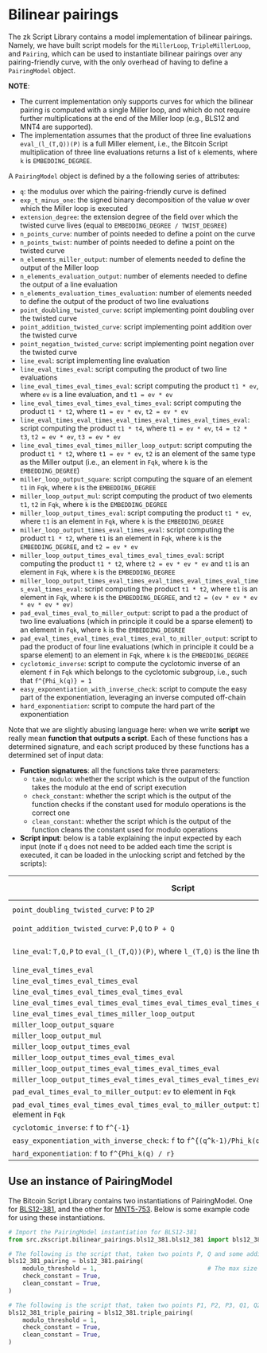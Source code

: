 # Bilinear pairings

The zk Script Library contains a model implementation of bilinear pairings. Namely, we have built script models for the `MillerLoop`, `TripleMillerLoop`, and `Pairing`, which can be used to instantiate bilinear pairings over any pairing-friendly curve, with the only overhead of having to define a `PairingModel` object.

**NOTE**: 
- The current implementation only supports curves for which the bilinear pairing is computed with a single Miller loop, and which do not require further multiplications at the end of the Miller loop (e.g., BLS12 and MNT4 are supported).
- The implementation assumes that the product of three line evaluations `eval_(l_(T,Q))(P)` is a full Miller element, i.e., the Bitcoin Script multiplication of three line evaluations returns a list of `k` elements, where `k` is `EMBEDDING_DEGREE`.

A `PairingModel` object is defined by a the following series of attributes:
- `q`: the modulus over which the pairing-friendly curve is defined
- `exp_t_minus_one`: the signed binary decomposition of the value $w$ over which the Miller loop is executed
- `extension_degree`: the extension degree of the field over which the twisted curve lives (equal to `EMBEDDING_DEGREE / TWIST_DEGREE`)
- `n_points_curve`: number of points needed to define a point on the curve
- `n_points_twist`: number of points needed to define a point on the twisted curve
- `n_elements_miller_output`: number of elements needed to define the output of the Miller loop
- `n_elements_evaluation_output`: number of elements needed to define the output of a line evaluation
- `n_elements_evaluation_times_evaluation`: number of elements needed to define the output of the product of two line evaluations
- `point_doubling_twisted_curve`: script implementing point doubling over the twisted curve
- `point_addition_twisted_curve`: script implementing point addition over the twisted curve
- `point_negation_twisted_curve`: script implementing point negation over the twisted curve
- `line_eval`: script implementing line evaluation
- `line_eval_times_eval`: script computing the product of two line evaluations
- `line_eval_times_eval_times_eval`: script computing the product `t1 * ev`, where `ev` is a line evaluation, and `t1 = ev * ev`
- `line_eval_times_eval_times_eval_times_eval`: script computing the product `t1 * t2`, where `t1 = ev * ev`, `t2 = ev * ev`
- `line_eval_times_eval_times_eval_times_eval_times_eval_times_eval`: script computing the product `t1 * t4`, where `t1 = ev * ev`, `t4 = t2 * t3`, `t2 = ev * ev`, `t3 = ev * ev`
- `line_eval_times_eval_times_miller_loop_output`: script computing the product `t1 * t2`, where `t1 = ev * ev`, `t2` is an element of the same type as the Miller output (i.e., an element in `Fqk`, where `k` is the `EMBEDDING_DEGREE`)
- `miller_loop_output_square`: script computing the square of an element `t1` in `Fqk`, where `k` is the `EMBEDDING_DEGREE`
- `miller_loop_output_mul`: script computing the product of two elements `t1`, `t2` in `Fqk`, where `k` is the `EMBEDDING_DEGREE`
- `miller_loop_output_times_eval`: script computing the product `t1 * ev`, where `t1` is an element in `Fqk`, where `k` is the `EMBEDDING_DEGREE`
- `miller_loop_output_times_eval_times_eval`: script computing the product `t1 * t2`, where `t1` is an element in `Fqk`, where `k` is the `EMBEDDING_DEGREE`, and `t2 = ev * ev`
- `miller_loop_output_times_eval_times_eval_times_eval`: script computing the product `t1 * t2`, where `t2 = ev * ev * ev` and `t1` is an element in `Fqk`, where `k` is the `EMBEDDING_DEGREE`
- `miller_loop_output_times_eval_times_eval_times_eval_times_eval_times_eval_times_eval`: script computing the product `t1 * t2`, where `t1` is an element in `Fqk`, where `k` is the `EMBEDDING_DEGREE`, and `t2 = (ev * ev * ev * ev * ev * ev)`
- `pad_eval_times_eval_to_miller_output`: script to pad a the product of two line evaluations (which in principle it could be a sparse element) to an element in `Fqk`, where `k` is the `EMBEDDING_DEGREE`
- `pad_eval_times_eval_times_eval_times_eval_to_miller_output`: script to pad the product of four line evaluations (which in principle it could be a sparse element) to an element in `Fqk`, where `k` is the `EMBEDDING_DEGREE`
- `cyclotomic_inverse`: script to compute the cyclotomic inverse of an element `f` in `Fqk` which belongs to the cyclotomic subgroup, i.e., such that `f^{Phi_k(q)} = 1`
- `easy_exponentiation_with_inverse_check`: script to compute the easy part of the exponentiation, leveraging an inverse computed off-chain
- `hard_exponentiation`: script to compute the hard part of the exponentiation

Note that we are slightly abusing language here: when we write __script__ we really mean __function that outputs a script__. Each of these functions has a determined signature, and each script produced by these functions has a determined set of input data:
- **Function signatures**: all the functions take three parameters:
    - `take_modulo`: whether the script which is the output of the function takes the modulo at the end of script execution
    - `check_constant`: whether the script which is the output of the function checks if the constant used for modulo operations is the correct one
    - `clean_constant`: whether the script which is the output of the function cleans the constant used for modulo operations
- **Script input**: below is a table explaining the input expected by each input (note if `q` does not need to be added each time the script is executed, it can be loaded in the unlocking script and fetched by the scripts):

| Script | Expected input|
| ------ | ------------- |
|`point_doubling_twisted_curve`: `P` to `2P`| `q .. gradient .. P ..`|
|`point_addition_twisted_curve`: `P,Q` to `P + Q`| `q .. gradient .. P .. Q ..`|
|`line_eval`: `T,Q,P` to `eval_(l_(T,Q))(P)`, where `l_(T,Q)` is the line through `T,Q`| `q .. gradient_(T,Q) .. P .. Q ..`|
|`line_eval_times_eval`| `q .. ev ev`|
|`line_eval_times_eval_times_eval`| `q .. t1 ev`|
|`line_eval_times_eval_times_eval_times_eval`| `q .. t1 t2`|
|`line_eval_times_eval_times_eval_times_eval_times_eval_times_eval`| `q .. t1 t4`|
|`line_eval_times_eval_times_miller_loop_output`| `q .. t1 t2`|
|`miller_loop_output_square`| `q .. t1`|
|`miller_loop_output_mul`| `q .. t1 t2`|
|`miller_loop_output_times_eval`| `q .. t1 ev`|
|`miller_loop_output_times_eval_times_eval`| `q .. t1 t2`|
|`miller_loop_output_times_eval_times_eval_times_eval`| `q .. t1 t2`|
|`miller_loop_output_times_eval_times_eval_times_eval_times_eval_times_eval_times_eval`| `q .. t1 t2`|
|`pad_eval_times_eval_to_miller_output`: `ev` to element in `Fqk`| `q .. ev`|
|`pad_eval_times_eval_times_eval_times_eval_to_miller_output`: `t1 = ev * ev * ev * ev` to element in `Fqk`| `q .. t1`|
|`cyclotomic_inverse`: `f` to `f^{-1}`| `q .. f`|
|`easy_exponentiation_with_inverse_check`: `f` to `f^{(q^k-1)/Phi_k(q)}`| `q .. f^{-1} f`|
|`hard_exponentiation`: `f` to `f^{Phi_k(q) / r}`| `q .. f`|

## Use an instance of PairingModel

The Bitcoin Script Library contains two instantiations of PairingModel. One for [BLS12-381](../lib/bilinear_pairings/bls12_381/bls12_381.py), and the other for [MNT5-753](../lib/bilinear_pairings/mnt4_753/mnt4_753.py). Below is some example code for using these instantiations.

```python
# Import the PairingModel instantiation for BLS12-381
from src.zkscript.bilinear_pairings.bls12_381.bls12_381 import bls12_381

# The following is the script that, taken two points P, Q and some additional data, compute the pairing e(P,Q)
bls12_381_pairing = bls12_381.pairing(
    modulo_threshold = 1,                               # The max size a number is allowed to reach during script execution
    check_constant = True,
    clean_constant = True,
)

# The following is the script that, taken two points P1, P2, P3, Q1, Q2, Q3, and some additional data, compute the product of the three pairings e(P1,Q1) * e(P2,Q2) * e(P3,Q3)
bls12_381_triple_pairing = bls12_381.triple_pairing(
    modulo_threshold = 1,                   
    check_constant = True,
    clean_constant = True,
)
```
